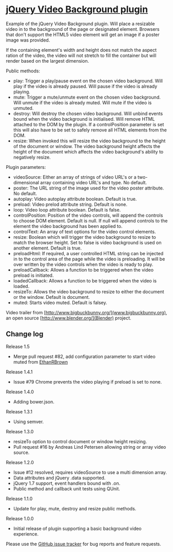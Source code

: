 # [jQuery Video Background plugin](http://www.georgepaterson.com)

Example of the jQuery Video Background plugin. Will place a resizable video in to the background of the page or designated element. Browsers that don't support the HTML5 video element will get an image if a poster image was provided.

If the containing element's width and height does not match the aspect ration of the video, the video will not stretch to fill the container but will render based on the largest dimension.

Public methods:

* play: Trigger a play/pause event on the chosen video background. Will play if the video is already paused. Will pause if the video is already playing. 
* mute: Trigger a mute/unmute event on the chosen video background. Will unmute if the video is already muted. Will mute if the video is unmuted.
* destroy: Will destroy the chosen video background. Will unbind events bound when the video background is initialised. Will remove HTML attached to the DOM by the plugin. If a controlPosition parameter is set this will also have to be set to safely remove all HTML elements from the DOM.
* resize: When invoked this will resize the video background to the height of the document or window. The video background height affects the height of the document which affects the video background's ability to negatively resize.

Plugin parameters:

*	videoSource: Either an array of strings of video URL's or a two-dimensional array containing video URL's and type. No default.
*	poster: The URL string of the image used for the video poster attribute. No default.
*	autoplay: Video autoplay attribute boolean. Default is true.
*	preload: Video prelod attribute string. Default is none.
*	loop: Video loop attribute boolean. Default is false.
*	controlPosition: Position of the video controls, will append the controls to choose DOM element. Default is null.  If null will append controls to the element the video background has been applied to.
*	controlText: An array of text options for the video control elements.
*	resize: Boolean which will trigger the video background to resize to match the browser height. Set to false is video background is used on another element. Default is true.
*	preloadHtml: If required, a user controlled HTML string can be injected in to the control area of the page while the video is preloading. It will be over written by the video controls when the video is ready to play.
*	preloadCallback: Allows a function to be triggered when the video preload is initiated.
*	loadedCallback: Allows a function to be triggered when the video is loaded.
*	resizeTo: Allows the video background to resize to either the document or the window. Default is document.
*	muted: Starts video muted.  Default is falsey.

Video trailer from [http://www.bigbuckbunny.org/](www.bigbuckbunny.org), an open source [http://www.blender.org/](Blender) project.

## Change log

Release 1.5

* Merge pull request #82, add configuration parameter to start video muted from [EthanRBrown](https://github.com/EthanRBrown)

Release 1.4.1

* Issue #79 Chrome prevents the video playing if preload is set to none.

Release 1.4.0

* Adding bower.json.

Release 1.3.1

* Using semver.

Release 1.3.0

* resizeTo option to control document or window height resizing.
* Pull request #16 by Andreas Lind Petersen allowing string or array video source.

Release 1.2.0

* Issue #12 resolved, requires videoSource to use a multi dimension array.
* Data attributes and jQuery .data supported.
* jQuery 1.7 support, event handlers bound with .on.
* Public method and callback unit tests using QUnit.

Release 1.1.0

* Update for play, mute, destroy and resize public methods.

Release 1.0.0

* Initial release of plugin supporting a basic background video experience.

	
Please use the [GitHub issue tracker](http://github.com/georgepaterson/jquery-videobackground/issues) for bug reports and feature requests.